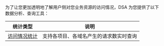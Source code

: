 为了让您更加透明地了解用户侧对您业务资源的访问情况，DSA 为您提供了以下数据分析、查询工具：

| 统计类型                                     | 说明                  |
| ---------------------------------------- | ------------------- |
| [访问情况统计](https://cloud.tencent.com/document/product/570/10368) | 支持各项目、各域名产生的请求数实时查询 |

